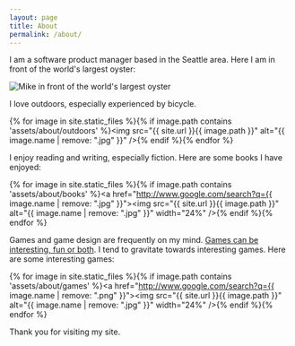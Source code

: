 ```yaml
---
layout: page
title: About
permalink: /about/
---
```


I am a software product manager based in the Seattle area. Here I am in front of the world's largest oyster:

![Mike in front of the world's largest oyster]({{site.url}}/assets/about/mike-oyster.jpg)

I love outdoors, especially experienced by bicycle.

{% for image in site.static_files %}{% if image.path contains 'assets/about/outdoors' %}<img src="{{ site.url }}{{ image.path }}" alt="{{ image.name | remove: ".jpg" }}" />{% endif %}{% endfor %}

I enjoy reading and writing, especially fiction. Here are some books I have enjoyed:

{% for image in site.static_files %}{% if image.path contains 'assets/about/books' %}<a href="http://www.google.com/search?q={{ image.name | remove: ".jpg" }}"><img src="{{ site.url }}{{ image.path }}" alt="{{ image.name | remove: ".jpg" }}" width="24%" /></a>{% endif %}{% endfor %}

Games and game design are frequently on my mind. [Games can be interesting, fun or both](https://youtu.be/I1Fg76c4Zfg?t=1m21s). I tend to gravitate towards interesting games. Here are some interesting games:

{% for image in site.static_files %}{% if image.path contains 'assets/about/games' %}<a href="http://www.google.com/search?q={{ image.name | remove: ".png" }}"><img src="{{ site.url }}{{ image.path }}" alt="{{ image.name | remove: ".jpg" }}" width="24%" /></a>{% endif %}{% endfor %}

Thank you for visiting my site.